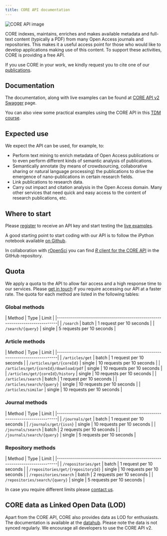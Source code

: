 ```yaml
---
title: CORE API documentation
---
```

![CORE API image](images/api-core.png)

CORE indexes, maintains, enriches and makes available metadata and full-text
content (typically a PDF) from many Open Access journals and repositories.
This makes it a useful access point for those who would like to develop
applications making use of this content. To support these activities, CORE is
providing a free API.

If you use CORE in your work, we kindly request you to cite one of our
[publications](research-outputs).

## Documentation

The documentation, along with live examples can be found at
[CORE API v2 Swagger](/docs) page.

You can also view some practical examples using the CORE API in this [TDM
course](https://www.fosteropenscience.eu/node/2263).

## Expected use

We expect the API can be used, for example, to:

- Perform text mining to enrich metadata of Open Access publications or to
  even perform different kinds of semantic analysis of publications.
- Semantically annotate (by means of crowdsourcing, collaborative sharing or
  natural language processing) the publications to drive the emergence of
  nano-publications in certain research fields.
- Link publications to research data.
- Carry out impact and citation analysis in the Open Access domain. Many
  other services that need quick and easy access to the content of research
  publications, etc.

## Where to start

Please [register](/api-keys/register) to receive an API key and start
testing the [live examples](/docs).

A good starting point to start coding with our API is to follow the iPython
notebook available [on Github](https://github.com/oacore/or2016-api-demo).

In collaboration with [rOpenSci](https://ropensci.org) you can find
[_R_ client for the CORE API](https://github.com/ropenscilabs/cored)
in the GitHub repository.

## Quota

We apply a quota to the API to allow fair access and a high response time to
our services. Please [get in touch](contact) if you require accessing
our API at a faster rate.   The quota for each method are listed in the
following tables:

### Global methods

| Method                                | Type    |  Limit                     |
|------------------------------------------------------------------------------|
| `/search`                             | batch   |  1 request  per 10 seconds |
| `/search/{query}`                     | single  |  5 requests per 10 seconds |

### Article methods

| Method                                | Type    | Limit                      |
|------------------------------------------------------------------------------|
| `/articles/get`                       | batch   |  1 request  per 10 seconds |
| `/articles/get/{coreId}`              | single  | 10 requests per 10 seconds |
| `/articles/get/{coreId}/download/pdf` | single  | 10 requests per 10 seconds |
| `/articles/get/{coreId}/history`      | single  | 10 requests per 10 seconds |
| `/articles/search`                    | batch   |  1 request  per 10 seconds |
| `/articles/search/{query}`            | single  | 10 requests per 10 seconds |
| `/articles/similar`                   | single  | 10 requests per 10 seconds |

### Journal methods

| Method                                | Type    |  Limit                     |
|------------------------------------------------------------------------------|
| `/journals/get`                       | batch   |  1 request  per 10 seconds |
| `/journals/get/{issn}`                | single  | 10 requests per 10 seconds |
| `/journals/search`                    | batch   |  2 requests per 10 seconds |
| `/journals/search/{query}`            | single  |  5 requests per 10 seconds |

### Repository methods

| Method                                | Type    |  Limit                     |
|------------------------------------------------------------------------------|
| `/repositories/get`                   | batch   | 1 request   per 10 seconds |
| `/repositories/get/{repositoryId}`    | single  | 10 requests per 10 seconds |
| `/repositories/search`                | batch   | 2 requests  per 10 seconds |
| `/repositories/search/{query}`        | single  | 5 requests  per 10 seconds |

In case you require different limits please [contact us](contact).

## CORE data as Linked Open Data (LOD)

Apart from the CORE API, CORE also provides data as LOD for enthusiasts. The
documentation is available at the [datahub](https://datahub.io/dataset/core).
Please note the data is not synced regularly. We encourage all developers to
use the CORE API v2.
